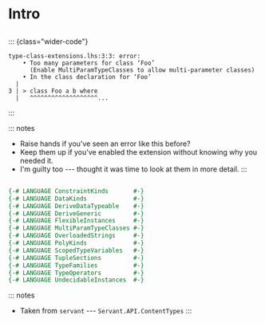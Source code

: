 # Intro

##

::: {class="wider-code"}
```
type-class-extensions.lhs:3:3: error:
    • Too many parameters for class ‘Foo’
      (Enable MultiParamTypeClasses to allow multi-parameter classes)
    • In the class declaration for ‘Foo’
  |
3 | > class Foo a b where
  |   ^^^^^^^^^^^^^^^^^^^...
```
:::

::: notes
 - Raise hands if you've seen an error like this before?
 - Keep them up if you've enabled the extension without knowing why you needed it.
 - I'm guilty too --- thought it was time to look at them in more detail.
:::

##

```haskell
{-# LANGUAGE ConstraintKinds       #-}
{-# LANGUAGE DataKinds             #-}
{-# LANGUAGE DeriveDataTypeable    #-}
{-# LANGUAGE DeriveGeneric         #-}
{-# LANGUAGE FlexibleInstances     #-}
{-# LANGUAGE MultiParamTypeClasses #-}
{-# LANGUAGE OverloadedStrings     #-}
{-# LANGUAGE PolyKinds             #-}
{-# LANGUAGE ScopedTypeVariables   #-}
{-# LANGUAGE TupleSections         #-}
{-# LANGUAGE TypeFamilies          #-}
{-# LANGUAGE TypeOperators         #-}
{-# LANGUAGE UndecidableInstances  #-}
```

::: notes
 - Taken from `servant` --- `Servant.API.ContentTypes`
:::

